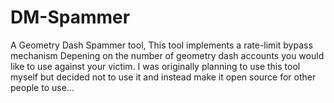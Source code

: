 # DM-Spammer
A Geometry Dash Spammer tool, This tool implements a rate-limit bypass mechanism Depening on the number of geometry dash accounts you would like to use against your victim. 
I was originally planning to use this tool myself but decided not to use it and instead make it open source for other people to use...
